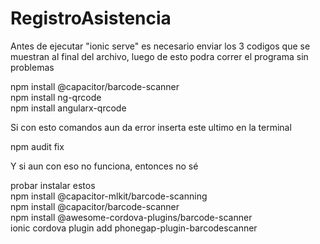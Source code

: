 ﻿# RegistroAsistencia
Antes de ejecutar "ionic serve" es necesario enviar los 3 codigos que se muestran al final del archivo, luego de esto podra correr el programa sin problemas

npm install @capacitor/barcode-scanner
<br />
npm install ng-qrcode
<br />
npm install angularx-qrcode

Si con esto comandos aun da error inserta este ultimo en la terminal

npm audit fix

Y si aun con eso no funciona, entonces no sé 

probar instalar estos 
<br />
npm install @capacitor-mlkit/barcode-scanning
<br />
npm install @capacitor/barcode-scanner
<br />
npm install @awesome-cordova-plugins/barcode-scanner
<br />
ionic cordova plugin add phonegap-plugin-barcodescanner
